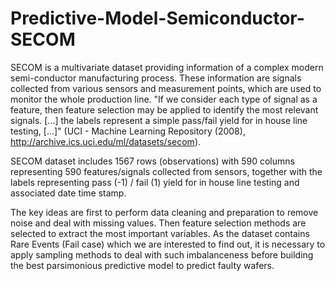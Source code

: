 # Predictive-Model-Semiconductor-SECOM
SECOM is a multivariate dataset providing information of a complex modern semi-conductor manufacturing process. These information are signals collected from various sensors and measurement points, which are used to monitor the whole production line. "If we consider each type of signal as a feature, then feature selection may be applied to identify the most relevant signals. [...] the labels represent a simple pass/fail yield for in house line testing, [...]" (UCI - Machine Learning Repository (2008), http://archive.ics.uci.edu/ml/datasets/secom).

SECOM dataset includes 1567 rows (observations) with 590 columns representing 590 features/signals collected from sensors, together with the labels representing pass (-1) / fail (1) yield for in house line testing and associated date time stamp.

The key ideas are first to perform data cleaning and preparation to remove noise and deal with missing values. Then feature selection methods are selected to extract the most important variables. As the dataset contains Rare Events (Fail case) which we are interested to find out, it is necessary to apply sampling methods to deal with such imbalanceness before building the best parsimonious predictive model to predict faulty wafers.
